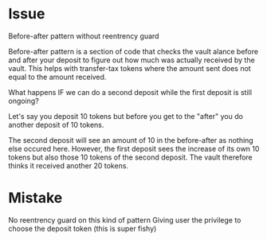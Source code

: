 # Issue

Before-after pattern without reentrency guard

Before-after pattern is a section of code that checks the vault alance before and after your deposit to figure out how much was actually received by the vault. This helps with transfer-tax tokens where the amount sent does not equal to the amount received.

What happens IF we can do a second deposit while the first deposit is still ongoing?

Let's say you deposit 10 tokens but before you get to the "after" you do another deposit of 10 tokens.

The second deposit will see an amount of 10 in the before-after as nothing else occured here. However, the first deposit sees the increase of its own 10 tokens but also those 10 tokens of the second deposit. The vault therefore thinks it received another 20 tokens.

# Mistake

No reentrency guard on this kind of pattern
Giving user the privilege to choose the deposit token (this is super fishy)
